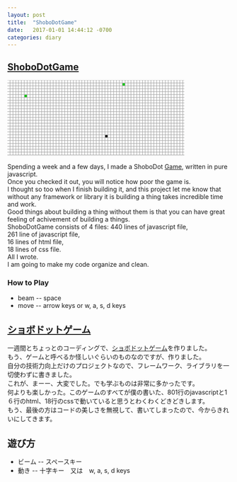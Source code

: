 ```yaml
---
layout: post
title:  "ShoboDotGame"
date:   2017-01-01 14:44:12 -0700
categories: diary
---
```

<meta property="og:image" content="/images/shobodot_game.png">

## [ShoboDotGame](/apps/shobodot/game/index.html)

![shobodotGame](/images/shobodot_game.png)

Spending a week and a few days, I made a ShoboDot [Game](/apps/shobodot/game/index.html), written in pure javascript. <br>
Once you checked it out, you will notice how poor the game is. <br>
I thought so too when I finish building it, and this project let me know that without any framework or library it is building a thing takes incredible time and work. <br>
Good things about building a thing without them is that you can have great feeling of achivement of building a things. <br>
ShoboDotGame consists of 4 files: 
440 lines of javascript file,<br>
261 line of javascript file,<br>
16 lines of html file,<br>
18 lines of css file. <br>
All I wrote.<br>
I am going to make my code organize and clean.

### How to Play
* beam -- space
* move -- arrow keys or w, a, s, d keys

## [ショボドットゲーム](/apps/shobodot/game/index.html)

一週間とちょっとのコーディングで、[ショボドットゲーム](/apps/shobodot/game/index.html)を作りました。<br>
もう、ゲームと呼べるか怪しいぐらいのものなのですが、作りました。<br>
自分の技術力向上だけのプロジェクトなので、フレームワーク、ライブラリを一切使わずに書きました。<br>
これが、まーー、大変でした。でも学ぶものは非常に多かったです。<br>
何よりも楽しかった。このゲームのすべてが僕の書いた、801行のjavascriptと1６行のhtml、18行のcssで動いていると思うとわくわくどきどきします。<br>
もう、最後の方はコードの美しさを無視して、書いてしまったので、今からきれいにしてきます。

## 遊び方
* ビーム -- スペースキー
* 動き -- 十字キー　又は　w, a, s, d keys
